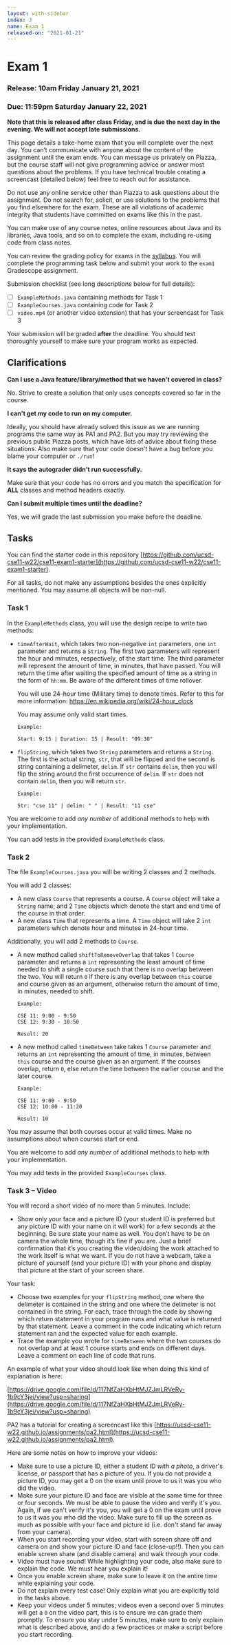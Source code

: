 ```yaml
---
layout: with-sidebar
index: 3
name: Exam 1
released-on: "2021-01-21"
---
```

# Exam 1

### Release: 10am Friday January 21, 2021
### Due: 11:59pm Saturday January 22, 2021

**Note that this is released after class Friday, and is due the next day in the evening. We will not accept late submissions.**

This page details a take-home exam that you will complete over the next 
day. You can’t communicate with anyone about the content of the assignment
until the exam ends. You can message us privately on Piazza, but the
course staff will not give programming advice or answer most questions about the
problems. If you have technical trouble creating a screencast (detailed below)
feel free to reach out for assistance.

Do not use any online service other than Piazza to ask questions about the
assignment. Do not search for, solicit, or use solutions to the problems that
you find elsewhere for the exam. These are all violations of academic integrity
that students have committed on exams like this in the past.

You can make use of any course notes, online resources about Java and its
libraries, Java tools, and so on to complete the exam, including re-using code
from class notes.

You can review the grading policy for exams in the [syllabus](https://ucsd-cse11-w22.github.io/syllabus.html).
You will complete the programming task below and submit your work to the `exam1` Gradescope assignment.

Submission checklist (see long descriptions below for full details):

- [ ] `ExampleMethods.java` containing methods for Task 1
- [ ] `ExampleCourses.java` containing code for Task 2
- [ ] `video.mp4` (or another video extension) that has your screencast for Task 3

Your submission will be graded **after** the deadline. You should test thoroughly yourself to make sure your program works as expected.

## Clarifications

**Can I use a Java feature/library/method that we haven't covered in class?**

No. Strive to create a solution that only uses concepts covered so far in the course.

**I can't get my code to run on my computer.**

Ideally, you should have already solved this issue as we are running programs the same way as PA1 and PA2. But you may try reviewing the
previous public Piazza posts, which have lots of advice about fixing these
situations. Also make sure that your code doesn't have a bug before you blame
your computer or `./run`!

**It says the autograder didn't run successfully.**
 
Make sure that your code has no errors and you match the specification for **ALL** classes and method headers exactly.

**Can I submit multiple times until the deadline?**

Yes, we will grade the last submission you make before the deadline.

## Tasks

You can find the starter code in this repository [https://github.com/ucsd-cse11-w22/cse11-exam1-starter](https://github.com/ucsd-cse11-w22/cse11-exam1-starter).

For all tasks, do not make any assumptions besides the ones explicitly mentioned. You may assume all objects will be non-null.

### Task 1

In the `ExampleMethods` class, you will use the design recipe to write two methods:

- `timeAfterWait`, which takes two non-negative `int` parameters, one `int` parameter and returns a `String`. The first two parameters will represent the hour and minutes, respectively, of the start time. The third parameter will represent the amount of time, in minutes, that have passed. You will return the time after waiting the specified amount of time as a string in the form of `hh:mm`. Be aware of the different times of time rollover. 

    You will use 24-hour time (Military time) to denote times. Refer to this for more information: https://en.wikipedia.org/wiki/24-hour_clock

    You may assume only valid start times.

    ```
    Example:
    
    Start: 9:15 | Duration: 15 | Result: "09:30" 
    ```

- `flipString`, which takes two `String` parameters and returns a `String`. The first is the actual string, `str`, that will be flipped and the second is string containing a delimeter, `delim`. If `str` contains `delim`, then you will flip the string around the first occurrence of `delim`. If `str` does not contain `delim`, then you will return `str`.

    ```
    Example:

    Str: "cse 11" | delim: " " | Result: "11 cse"
    ```

You are welcome to add _any number_ of additional methods to help with your implementation.

You can add tests in the provided `ExampleMethods` class.

### Task 2

The file `ExampleCourses.java` you will be writing 2 classes and 2 methods.

You will add 2 classes:

- A new class `Course` that represents a course. A `Course` object will take a `String` name, and 2 `Time` objects which denote the start and end time of the course in that order.
- A new class `Time` that represents a time. A `Time` object will take 2 `int` parameters which denote hour and minutes in 24-hour time.

Additionally, you will add 2 methods to `Course`.

- A new method called `shiftToRemoveOverlap` that takes 1 `Course` parameter and returns a `int` representing the least amount of time needed to shift a single course such that there is no overlap between the two. You will return `0` if there is any overlap between `this` course and course given as an argument, otherwise return the amount of time, in minutes, needed to shift.

    ```
    Example:

    CSE 11: 9:00 - 9:50
    CSE 12: 9:30 - 10:50

    Result: 20
    ```

- A new method called `timeBetween` take takes 1 `Course` parameter and returns an `int` representing the amount of time, in minutes, between `this` course and the course given as an argument. If the courses overlap, return `0`, else return the time between the earlier course and the later course.
    ```
    Example:

    CSE 11: 9:00 - 9:50
    CSE 12: 10:00 - 11:20

    Result: 10
    ```
You may assume that both courses occur at valid times. Make no assumptions about when courses start or end.

 

You are welcome to add _any number_ of additional methods to help with your implementation.

You may add tests in the provided `ExampleCourses` class.

### Task 3 – Video
You will record a short video of no more than 5 minutes. Include:

- Show only your face and a picture ID (your student ID is preferred but any picture ID with your name on it will work) for a few seconds at the beginning. Be sure state your name as well. You don’t have to be on camera the whole time, though it’s fine if you are. Just a brief confirmation that it’s you creating the video/doing the work attached to the work itself is what we want. If you do not have a webcam, take a picture of yourself (and your picture ID) with your phone and display that picture at the start of your screen share.

Your task:
- Choose two examples for your `flipString` method, one where the delimeter is contained in the string and one where the delimeter is not contained in the string. For each, trace through the code by showing which return statement in your program runs and what value is returned by that statement. Leave a comment in the code indicating which return statement ran and the expected value for each example.
- Trace the example you wrote for `timeBetween` where the two courses do not overlap and at least 1 course starts and ends on different days. Leave a comment on each line of code that runs.

An example of what your video should look like when doing this kind of explanation is here:

[https://drive.google.com/file/d/117NfZaHXbHtMJZJmLRVeRy-1b9cY3jei/view?usp=sharing](https://drive.google.com/file/d/117NfZaHXbHtMJZJmLRVeRy-1b9cY3jei/view?usp=sharing)

PA2 has a tutorial for creating a screencast like this [https://ucsd-cse11-w22.github.io/assignments/pa2.html](https://ucsd-cse11-w22.github.io/assignments/pa2.html).

Here are some notes on how to improve your videos:

- Make sure to use a picture ID, either a student ID _with a photo_, a driver's license, or passport that has a picture of you. If you do not provide a picture ID, you may get a 0 on the exam until prove to us it was you who did the video.
- Make sure your picture ID and face are visible at the same time for three or four seconds. We must be able to pause the video and verify it's you. Again, if we can't verify it's you, you will get a 0 on the exam until prove to us it was you who did the video. Make sure to fill up the screen as much as possible with your face and picture id (i.e. don't stand far away from your camera).
- When you start recording your video, start with screen share off and camera on and show your picture ID and face (close-up!!). Then you can enable screen share (and disable camera) and walk through your code.
- Video must have sound! While highlighting your code, also make sure to explain the code. We must hear you explain it!
- Once you enable screen share, make sure to leave it on the entire time while explaining your code.
- Do not explain every test case! Only explain what you are explicitly told in the tasks above.
- Keep your videos under 5 minutes; videos even a second over 5 minutes will get a `0` on the video part, this is to ensure we can grade them promptly. To ensure you stay under 5 minutes, make sure to only explain what is described above, and do a few practices or make a script before you start recording.
